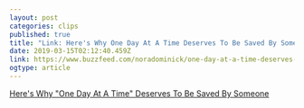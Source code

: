 ```yaml
---
layout: post
categories: clips
published: true
title: "Link: Here's Why One Day At A Time Deserves To Be Saved By Someone"
date: 2019-03-15T02:12:40.459Z
link: https://www.buzzfeed.com/noradominick/one-day-at-a-time-deserves-to-be-saved
ogtype: article
---
```


[ Here's Why "One Day At A Time" Deserves To Be Saved By Someone ](https://www.buzzfeed.com/noradominick/one-day-at-a-time-deserves-to-be-saved)
